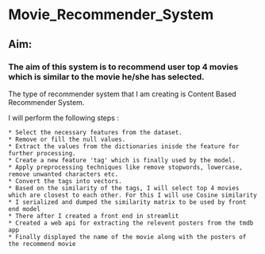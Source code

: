 # Movie_Recommender_System
## Aim:
### The aim of this system is to recommend user top 4 movies which is similar to the movie he/she has selected.

The type of recommender system that I am creating is Content Based Recommender System.

I will perform the following steps :

    * Select the necessary features from the dataset.
    * Remove or fill the null values.
    * Extract the values from the dictionaries inisde the feature for further processing.
    * Create a new feature 'tag' which is finally used by the model.
    * Apply preprocessing techniques like remove stopwords, lowercase, remove unwanted characters etc.
    * Convert the tags into vectors.
    * Based on the similarity of the tags, I will select top 4 movies which are closest to each other. For this I will use Cosine similarity 
	* I serialized and dumped the similarity matrix to be used by front end model
	* There after I created a front end in streamlit
	* Created a web api for extracting the relevent posters from the tmdb app
	* Finally displayed the name of the movie along with the posters of the recommend movie
